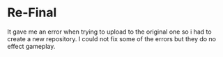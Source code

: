 # Re-Final
It gave me an error when trying to upload to the original one so i had to create a new repository.
I could not fix some of the errors but they do no effect gameplay.
